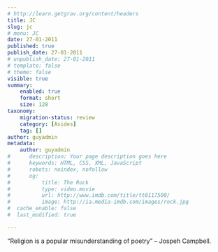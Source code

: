 ```yaml
---
# http://learn.getgrav.org/content/headers
title: JC
slug: jc
# menu: JC
date: 27-01-2011
published: true
publish_date: 27-01-2011
# unpublish_date: 27-01-2011
# template: false
# theme: false
visible: true
summary:
    enabled: true
    format: short
    size: 128
taxonomy:
    migration-status: review
    category: [Asides]
    tag: []
author: guyadmin
metadata:
    author: guyadmin
#      description: Your page description goes here
#      keywords: HTML, CSS, XML, JavaScript
#      robots: noindex, nofollow
#      og:
#          title: The Rock
#          type: video.movie
#          url: http://www.imdb.com/title/tt0117500/
#          image: http://ia.media-imdb.com/images/rock.jpg
#  cache_enable: false
#  last_modified: true

---
```


“Religion is a popular misunderstanding of poetry” – Jospeh Campbell.